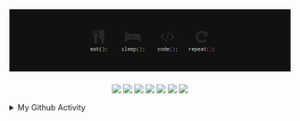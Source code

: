 
## <img alt="cover-github" src="https://github.com/Whyu9-9/Whyu9-9/blob/master/cover1.png">
<p align="center">
</p>
<p align="center">
<img src="https://img.shields.io/badge/laravel%20-%23FF2D20.svg?&style=for-the-badge&logo=laravel&logoColor=white">
<img src="https://img.shields.io/badge/python%20-%2314354C.svg?&style=for-the-badge&logo=python&logoColor=white">
<img src="https://img.shields.io/badge/android-%233DDC84.svg?&style=for-the-badge&logo=android&logoColor=white">
<img src="https://img.shields.io/badge/node.js-%2400f.svg?&style=for-the-badge&logo=Node.js&logoColor=white">  
<img src="https://img.shields.io/badge/go-9cf.svg?&style=for-the-badge&logo=go&logoColor=white">
<img src="https://img.shields.io/badge/mysql-%2300f.svg?&style=for-the-badge&logo=mysql&logoColor=white">
<img src="https://img.shields.io/badge/postgresql-blue.svg?&style=for-the-badge&logo=postgresql&logoColor=white">
</p>

<!--<p align="center">
<a href="https://www.facebook.com/whyuuu9">
  <img src="https://img.shields.io/badge/facebook-%231877F2.svg?&style=for-the-badge&logo=facebook&logoColor=white">
</a>
<a href="https://www.instagram.com/why.u9">
  <img src="https://img.shields.io/badge/instagram-%23E4405F.svg?&style=for-the-badge&logo=instagram&logoColor=white">
</a>
<a href="https://www.youtube.com/channel/UCTnDNSwZMHY4A16ZbIaR24A">
  <img src="https://img.shields.io/badge/youtube-%23FF0000.svg?&style=for-the-badge&logo=youtube&logoColor=white">
</a>
<a href="https://twitter.com/Wahyuivan999I">
  <img src="https://img.shields.io/badge/twitter-%231DA1F2.svg?&style=for-the-badge&logo=twitter&logoColor=white">
</a>
<a href="https://www.linkedin.com/in/wahyuivan/">
  <img src="https://img.shields.io/badge/linkedin-%230077B5.svg?&style=for-the-badge&logo=linkedin&logoColor=white">
</a>
</p>-->

<details>
<summary>My Github Activity</summary>
<div align="center">
<p><img align="left" src="https://github-readme-stats.vercel.app/api/top-langs?username=Whyu9-9&show_icons=true&locale=en&layout=compact&theme=radical" /></p>
<p><img align="left" src="https://github-readme-stats.vercel.app/api?username=Whyu9-9&show_icons=true&theme=radical&locale=en" width="410" /></p>
</div>
</details>

